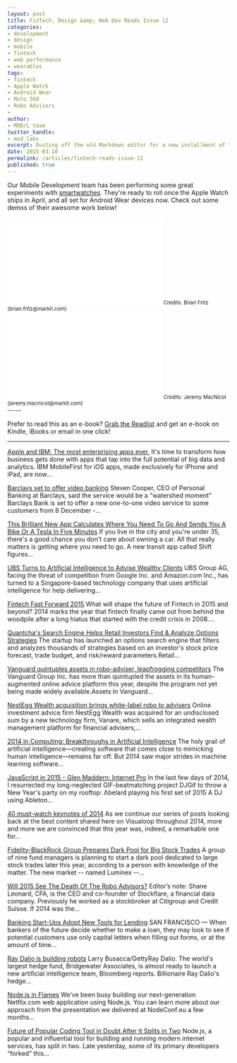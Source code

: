 ```yaml
---
layout: post
title: FinTech, Design &amp; Web Dev Reads Issue 12
categories: 
- development
- design
- mobile
- fintech
- web performance
- wearables
tags: 
- fintech
- Apple Watch
- Android Wear
- Moto 360
- Robo Advisors
- 
author: 
- MOD/L team
twitter_handle:
- mod_labs
excerpt: Dusting off the old Markdown editor for a new installment of fintech, design & dev reads.
date: 2015-03-10
permalink: /articles/fintech-reads-issue-12
published: true
---
```




Our Mobile Development team has been performing some great experiments with [smartwatches](/articles/wearables/).  They're ready to roll once the Apple Watch ships in April, and all set for Android Wear devices now. Check out some demos of their awesome work below!

<div class="reads-focus clearfix">
	<div class="pull-left">
		<iframe src="//player.vimeo.com/video/121371436?color=0071a3&byline=0" width="350" height="197" frameborder="0" webkitallowfullscreen mozallowfullscreen allowfullscreen></iframe>
		<small class="caption">Credits: Brian Fritz (brian.fritz@markit.com)</small>
	</div>
	<div class="pull-left">
		<iframe src="//player.vimeo.com/video/114930769?color=0071a3&byline=0" width="350" height="197" frameborder="0" webkitallowfullscreen mozallowfullscreen allowfullscreen></iframe>
		<small class="caption">Credits: Jeremy MacNicol (jeremy.macnicol@markit.com)</small>
	</div>
</div>
-----

Prefer to read this as an e-book? [Grab the Readlist](http://readlists.com/68570bf4) and get an e-book on Kindle, iBooks or email in one click!

-----

[Apple and IBM: The most enterprising apps ever.](https://www.apple.com/business/mobile-enterprise-apps/) It's time to transform how business gets done with apps that tap into the full potential of big data and analytics. IBM MobileFirst for iOS apps, made exclusively for iPhone and iPad, are now...

[Barclays set to offer video banking](http://www.bbc.com/news/business-30260765) Steven Cooper, CEO of Personal Banking at Barclays, said the service would be a "watershed moment" Barclays Bank is set to offer a new one-to-one video service to some customers from 8 December -...

[This Brilliant New App Calculates Where You Need To Go And Sends You A Bike Or A Tesla In Five Minutes](http://www.fastcoexist.com/3038920/this-brilliant-new-app-calculates-where-you-need-to-go-and-sends-you-a-bike-or-a-tesla-in-fi) If you live in the city and you're under 35, there's a good chance you don't care about owning a car. All that really matters is getting where you need to go. A new transit app called Shift figures...

[UBS Turns to Artificial Intelligence to Advise Wealthy Clients](http://www.bloomberg.com/news/2014-12-07/ubs-turns-to-artificial-intelligence-to-advise-wealthy-clients.html) UBS Group AG, facing the threat of competition from Google Inc. and Amazon.com Inc., has turned to a Singapore-based technology company that uses artificial intelligence for help delivering...

[Fintech Fast Forward 2015](http://www.wallstreetandtech.com/trading-technology/fintech-fast-forward-2015/a/d-id/1318081) What will shape the future of Fintech in 2015 and beyond? 2014 marks the year that fintech finally came out from behind the woodpile after a long hiatus that started with the credit crisis in 2008....

[Quantcha's Search Engine Helps Retail Investors Find & Analyze Options Strategies](http://www.wallstreetandtech.com/trading-technology/quantchas-search-engine-helps-retail-investors-find-and-analyze-options-strategies/d/d-id/1316525) The startup has launched an options search engine that filters and analyzes thousands of strategies based on an investor's stock price forecast, trade budget, and risk/reward parameters.Retail...

[Vanguard quintuples assets in robo-adviser, leapfrogging competitors](http://www.investmentnews.com/article/20141208/FREE/141209910/vanguard-quintuples-assets-in-robo-adviser-leapfrogging-competitors) The Vanguard Group Inc. has more than quintupled the assets in its human-augmented online advice platform this year, despite the program not yet being made widely available.Assets in Vanguard...

[NestEgg Wealth acquisition brings white-label robo to advisers](http://www.investmentnews.com/article/20141218/FREE/141219909/nestegg-wealth-acquisition-brings-white-label-robo-to-advisers) Online investment advice firm NestEgg Wealth was acquired for an undisclosed sum by a new technology firm, Vanare, which sells an integrated wealth management platform for financial advisers,...

[2014 in Computing: Breakthroughs in Artificial Intelligence](http://www.technologyreview.com/news/533686/2014-in-computing-breakthroughs-in-artificial-intelligence/) The holy grail of artificial intelligence&#x2014;creating software that comes close to mimicking human intelligence&#x2014;remains far off. But 2014 saw major strides in machine learning software...

[JavaScript in 2015 - Glen Maddern: Internet Pro](http://glenmaddern.com/articles/javascript-in-2015) In the last few days of 2014, I resurrected my long-neglected GIF-beatmatching project DJGif to throw a New Year's party on my rooftop: &#x245;belard playing his first set of 2015 A DJ using Ableton...

[40 must-watch keynotes of 2014](http://visualoop.com/29113/the-top-40-best-video-keynotes-of-2014) As we continue our series of posts looking back at the best content shared here on Visualoop throughout 2014, more and more we are convinced that this year was, indeed, a remarkable one for...

[Fidelity-BlackRock Group Prepares Dark Pool for Big Stock Trades](http://www.bloomberg.com/news/2015-01-20/fidelity-blackrock-group-prepares-dark-pool-for-big-stock-trades.html) A group of nine fund managers is planning to start a dark pool dedicated to large stock trades later this year, according to a person with knowledge of the matter. The new market -- named Luminex --...

[Will 2015 See The Death Of The Robo Advisors?](http://techcrunch.com/2015/01/27/will-2015-see-the-death-of-the-robo-advisors/) Editor&#x2019;s note:&#xA0;Shane Leonard, CFA, is the CEO and co-founder of Stockflare, a financial data company. Previously he worked as a stockbroker at Citigroup and Credit Suisse. If 2014 was the...

[Banking Start-Ups Adopt New Tools for Lending](http://www.nytimes.com/2015/01/19/technology/banking-start-ups-adopt-new-tools-for-lending.html) SAN FRANCISCO &#x2014; When bankers of the future decide whether to make a loan, they may look to see if potential customers use only capital letters when filling out forms, or at the amount of time...

[Ray Dalio is building robots](http://www.businessinsider.com/artificial-intelligence-team-at-bridgewater-2015-2) Larry Busacca/GettyRay Dalio. The world's largest hedge fund, Bridgewater Associates, is almost ready to launch a new artificial intelligence team, Bloomberg reports. Billionaire Ray Dalio's hedge...

[Node.js in Flames](http://techblog.netflix.com/2014/11/nodejs-in-flames.html?imm_mid=0c7852&cmp=em-velocity-na-na-newsltr_20141121&m=1) We&#x2019;ve been busy building our next-generation Netflix.com web application using Node.js. You can learn more about our approach from the presentation we delivered at NodeConf.eu a few months...

[Future of Popular Coding Tool in Doubt After It Splits in Two](http://www.wired.com/2014/12/io-js/) Node.js, a popular and influential tool for building and running modern internet services, has split in two. Late yesterday, some of its primary developers &#x201C;forked&#x201D; this...
